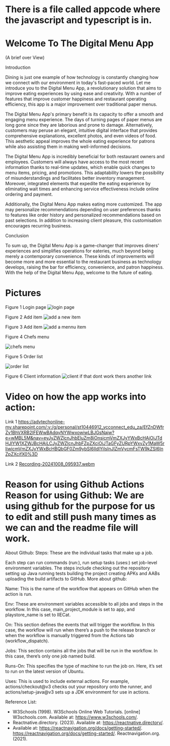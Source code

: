 # There is a file called appcode where the javascript and typescript is in.
 
 # Welcome To The Digital Menu App
 (A brief over View)

Introduction

Dining is just one example of how technology is constantly changing how we connect with our environment in today's fast-paced world. Let me introduce you to the Digital Menu App, a revolutionary solution that aims to improve eating experiences by using ease and creativity. With a number of features that improve customer happiness and restaurant operating efficiency, this app is a major improvement over traditional paper menus.

The Digital Menu App's primary benefit is its capacity to offer a smooth and engaging menu experience. The days of turning pages of paper menus are long gone since they are laborious and prone to damage. Alternatively, customers may peruse an elegant, intuitive digital interface that provides comprehensive explanations, excellent photos, and even videos of food. This aesthetic appeal improves the whole eating experience for patrons while also assisting them in making well-informed decisions.

The Digital Menu App is incredibly beneficial for both restaurant owners and employees. Customers will always have access to the most recent information thanks to real-time updates, which enable quick changes to menu items, pricing, and promotions. This adaptability lowers the possibility of misunderstandings and facilitates better inventory management. Moreover, integrated elements that expedite the eating experience by eliminating wait times and enhancing service effectiveness include online ordering and payment.

Additionally, the Digital Menu App makes eating more customized. The app may personalize recommendations depending on user preferences thanks to features like order history and personalized recommendations based on past selections. In addition to increasing client pleasure, this customisation encourages recurring business.

Conclusion

To sum up, the Digital Menu App is a game-changer that improves diners' experiences and simplifies operations for eateries, much beyond being merely a contemporary convenience. These kinds of improvements will become more and more essential to the restaurant business as technology develops, raising the bar for efficiency, convenience, and patron happiness. With the help of the Digital Menu App, welcome to the future of eating.

# Pictures
Figure 1
Login page
![login page](https://github.com/user-attachments/assets/09eecc6c-4b01-4687-b4e3-0f009807bb7a)




Figure 2
Add item
![add a new item](https://github.com/user-attachments/assets/ea723a9f-40ce-4ccd-828b-1dca1ae7ca5b)



Figure 3
Add item
![add a mennu item](https://github.com/user-attachments/assets/1b3eccd8-995b-4ea8-bee4-e60d614e3ccc)




Figure 4
Chefs menu

![chefs menu](https://github.com/user-attachments/assets/163e156c-d4fe-430d-be41-9caabf1ef333)




Figure 5
Order list

![order list](https://github.com/user-attachments/assets/63e0a77a-1ab0-4394-8c14-93f6e76b7ead)






Figure 6
Client information
![client](https://github.com/user-attachments/assets/927533c5-f0d0-4a3c-93e1-58ae5be4e936) if that dont work thers another link



# Video on how the app works into action:
Link 1 
https://advtechonline-my.sharepoint.com/:v:/g/personal/st10446912_vcconnect_edu_za/EfZnDWfrZv1BhVXRB2lFEWwBAdqyNYWwxowiwLBJGsNajw?e=wMBL5M&nav=eyJyZWZlcnJhbEluZm8iOnsicmVmZXJyYWxBcHAiOiJTdHJlYW1XZWJBcHAiLCJyZWZlcnJhbFZpZXciOiJTaGFyZURpYWxvZy1MaW5rIiwicmVmZXJyYWxBcHBQbGF0Zm9ybSI6IldlYiIsInJlZmVycmFsTW9kZSI6InZpZXcifX0%3D

Link 2
[Recording-20241008_095937.webm](https://github.com/user-attachments/assets/f1380e2e-554f-4a2a-8a9e-d31ce02ba640)

# Reason for using Github Actions Reason for using Github: We are using github for the purpose for us to edit and still push many times as we can and the readme file will work.

About Github: Steps: These are the individual tasks that make up a job.

Each step can run commands (run:), run setup tasks (uses:) set job-level environment variables. The steps include checking out the repository setting up Java running tests building the project creating APKs and AABs uploading the build artifacts to GitHub. More about github:

Name: This is the name of the workflow that appears on GitHub when the action is run.

Env: These are environment variables accessible to all jobs and steps in the workflow. In this case, main_project_module is set to app, and playstore_name is set to IIECat.

On: This section defines the events that will trigger the workflow. In this case, the workflow will run when there’s a push to the release branch or when the workflow is manually triggered from the Actions tab (workflow_dispatch).

Jobs: This section contains all the jobs that will be run in the workflow. In this case, there’s only one job named build.

Runs-On: This specifies the type of machine to run the job on. Here, it’s set to run on the latest version of Ubuntu.

Uses: This is used to include external actions. For example, actions/checkout@v3 checks out your repository onto the runner, and actions/setup-java@v3 sets up a JDK environment for use in actions.

Reference List:

- W3Schools (1998). W3Schools Online Web Tutorials. [online] W3schools.com. Available at: https://www.w3schools.com/.
- Reactnative.directory. (2023). Available at: https://reactnative.directory/.
- Available at: https://reactnavigation.org/docs/getting-started/. https://reactnavigation.org/docs/getting-started/. Reactnavigation.org. (2021). 

‌

‌

